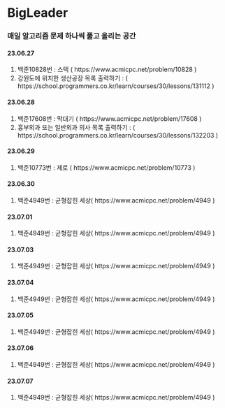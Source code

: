 # BigLeader

### 매일 알고리즘 문제 하나씩 풀고 올리는 공간

#### 23.06.27

<ol>
  <li>백준10828번 : 스택 ( https://www.acmicpc.net/problem/10828 )</li>
  <li>강원도에 위치한 생산공장 목록 출력하기 : ( https://school.programmers.co.kr/learn/courses/30/lessons/131112 )</li>
</ol>

#### 23.06.28

<ol>
  <li>백준17608번 : 막대기 ( https://www.acmicpc.net/problem/17608 )</li>
  <li>흉부외과 또는 일반외과 의사 목록 출력하기
 : ( https://school.programmers.co.kr/learn/courses/30/lessons/132203 )</li>
</ol>


#### 23.06.29

<ol>
  <li>백준10773번 : 제로 ( https://www.acmicpc.net/problem/10773 )</li>
</ol>

#### 23.06.30

<ol>
  <li>백준4949번 : 균형잡힌 세상( https://www.acmicpc.net/problem/4949 )</li>
</ol>

#### 23.07.01

<ol>
  <li>백준4949번 : 균형잡힌 세상( https://www.acmicpc.net/problem/4949 )</li>
</ol>

#### 23.07.03

<ol>
  <li>백준4949번 : 균형잡힌 세상( https://www.acmicpc.net/problem/4949 )</li>
</ol>

#### 23.07.04

<ol>
  <li>백준4949번 : 균형잡힌 세상( https://www.acmicpc.net/problem/4949 )</li>
</ol>

#### 23.07.05

<ol>
  <li>백준4949번 : 균형잡힌 세상( https://www.acmicpc.net/problem/4949 )</li>
</ol>

#### 23.07.06

<ol>
  <li>백준4949번 : 균형잡힌 세상( https://www.acmicpc.net/problem/4949 )</li>
</ol>

#### 23.07.07

<ol>
  <li>백준4949번 : 균형잡힌 세상( https://www.acmicpc.net/problem/4949 )</li>
</ol>
